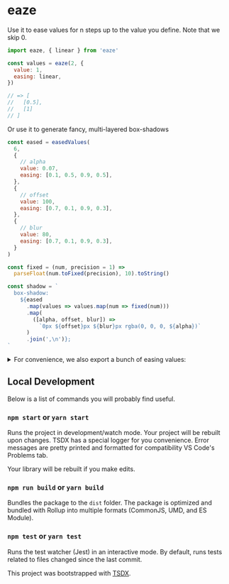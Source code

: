 # eaze

Use it to ease values for n steps up to the value you define.
Note that we skip 0.

```js
import eaze, { linear } from 'eaze'

const values = eaze(2, {
  value: 1,
  easing: linear,
})

// => [
//   [0.5],
//   [1]
// ]
```

Or use it to generate fancy, multi-layered box-shadows

```js
const eased = easedValues(
  6,
  {
    // alpha
    value: 0.07,
    easing: [0.1, 0.5, 0.9, 0.5],
  },
  {
    // offset
    value: 100,
    easing: [0.7, 0.1, 0.9, 0.3],
  },
  {
    // blur
    value: 80,
    easing: [0.7, 0.1, 0.9, 0.3],
  }
)

const fixed = (num, precision = 1) =>
  parseFloat(num.toFixed(precision), 10).toString()

const shadow = `
  box-shadow:
    ${eased
      .map(values => values.map(num => fixed(num)))
      .map(
        ([alpha, offset, blur]) =>
          `0px ${offset}px ${blur}px rgba(0, 0, 0, ${alpha})`
      )
      .join(',\n')};
`
```

<details>
 <summary>For convenience, we also export a bunch of easing values:</summary>

- linear
- ease
- easeIn
- easeOut
- easeInOut
- easeInSine
- easeOutSine
- easeInOutSine
- easeInCubic
- easeOutCubic
- easeInOutCubic
- easeInQuint
- easeOutQuint
- easeInOutQuint
- easeInCirc
- easeOutCirc
- easeInOutCirc
- easeInQuad
- easeOutQuad
- easeInOutQuad
- easeInQuart
- easeOutQuart
- easeInOutQuart
- easeInExpo
- easeOutExpo
- easeInOutExpo

</details>

## Local Development

Below is a list of commands you will probably find useful.

### `npm start` or `yarn start`

Runs the project in development/watch mode. Your project will be rebuilt upon changes. TSDX has a special logger for you convenience. Error messages are pretty printed and formatted for compatibility VS Code's Problems tab.

Your library will be rebuilt if you make edits.

### `npm run build` or `yarn build`

Bundles the package to the `dist` folder.
The package is optimized and bundled with Rollup into multiple formats (CommonJS, UMD, and ES Module).

### `npm test` or `yarn test`

Runs the test watcher (Jest) in an interactive mode.
By default, runs tests related to files changed since the last commit.

This project was bootstrapped with [TSDX](https://github.com/jaredpalmer/tsdx).
